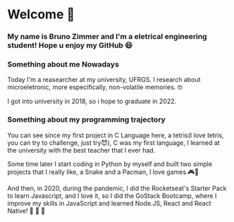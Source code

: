 # Welcome 👋

### My name is Bruno Zimmer and I'm a eletrical engineering student! Hope u enjoy my GitHub :satisfied:

### Something about me Nowadays

Today I'm a reasearcher at my university, UFRGS. I research about microeletronic, more especifically, non-volatile memories. :nerd_face:

I got into university in 2018, so i hope to graduate in 2022.

### Something about my programming trajectory

You can see since my first project in C Language here, a tetris(I love tetris, you can try to challenge, just try:smiling_imp:), C was my first language, I learned at the university with the best teacher that I ever had.

Some time later I start coding in Python by myself and built two simple projects that I really like, a Snake and a Pacman, I love games.:video_game::space_invader:

And then, in 2020, during the pandemic, I did the Rocketseat's Starter Pack to learn Javascript, and I love it, so I did the GoStack Bootcamp, where I improve my skills in JavaScript and learned Node.JS, React and React Native! :purple_heart: :rocket: :purple_heart:

<!--
**BrunoZimmer/BrunoZimmer** is a ✨ _special_ ✨ repository because its `README.md` (this file) appears on your GitHub profile.

Here are some ideas to get you started:

- 🔭 I’m currently working on ...
- 🌱 I’m currently learning ...
- 👯 I’m looking to collaborate on ...
- 🤔 I’m looking for help with ...
- 💬 Ask me about ...
- 📫 How to reach me: ...
- 😄 Pronouns: ...
- ⚡ Fun fact: ...
-->
